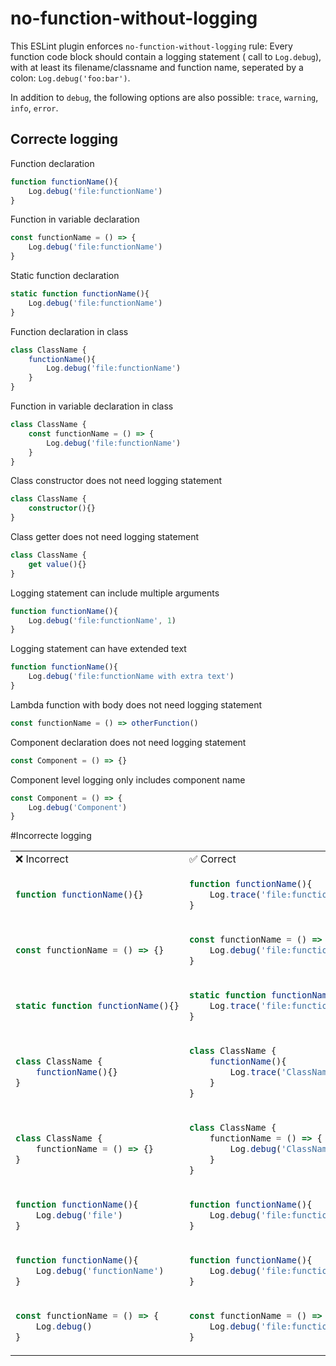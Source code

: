 # no-function-without-logging
This ESLint plugin enforces `no-function-without-logging` rule: 
Every function code block should contain a logging statement ( call to `Log.debug`), with at least its filename/classname and function name, seperated by a colon: `Log.debug('foo:bar')`. 

In addition to `debug`, the following options are also possible: `trace`, `warning`, `info`, `error`.

## Correcte logging
Function declaration
```typescript
function functionName(){ 
    Log.debug('file:functionName')
}
```
Function in variable declaration
```typescript
const functionName = () => { 
    Log.debug('file:functionName') 
}
```
Static function declaration
```typescript
static function functionName(){ 
    Log.debug('file:functionName') 
}
```
Function declaration in class
```typescript
class ClassName { 
    functionName(){
        Log.debug('file:functionName')
    }
}
```
Function in variable declaration in class
```typescript
class ClassName { 
    const functionName = () => { 
        Log.debug('file:functionName')
    }
}
```

Class constructor does not need logging statement
```typescript
class ClassName { 
    constructor(){}
}
```

Class getter does not need logging statement
```typescript
class ClassName { 
    get value(){} 
}
```

Logging statement can include multiple arguments
```typescript
function functionName(){ 
    Log.debug('file:functionName', 1)
}
```

Logging statement can have extended text
```typescript
function functionName(){ 
    Log.debug('file:functionName with extra text')
}
```

Lambda function with body does not need logging statement
```typescript
const functionName = () => otherFunction()
```

Component declaration does not need logging statement
```typescript
const Component = () => {}
```

Component level logging only includes component name
```typescript
const Component = () => { 
    Log.debug('Component') 
}
```

#Incorrecte logging

<table>
<tr>
<td> ❌ Incorrect </td> <td> ✅ Correct </td>
</tr>
<tr>
<td>

```typescript
function functionName(){}
```
</td>
<td>

```typescript
function functionName(){
    Log.trace('file:functionName');
}
``` 
</td>
</tr>

<tr>
<td>

```typescript
const functionName = () => {}
```
</td>
<td>

```typescript
const functionName = () => {
    Log.debug('file:functionName');
}
```
</td>
</tr>

<tr>
<td>

```typescript
static function functionName(){}
```
</td>
<td>

```typescript
static function functionName(){
    Log.trace('file:functionName');
}
```
</td>
</tr>

<tr>
<td>

```typescript
class ClassName { 
    functionName(){}
}
```
</td>
<td>

```typescript
class ClassName { 
    functionName(){
        Log.trace('ClassName:functionName');
    }
}
```
</td>
</tr>

<tr>
<td>

```typescript
class ClassName { 
    functionName = () => {}
}
```
</td>
<td>

```typescript
class ClassName { 
    functionName = () => {
        Log.debug('ClassName:functionName');
    }
}
```
</td>
</tr>

<tr>
<td>

```typescript
function functionName(){ 
    Log.debug('file')
}
```
</td>
<td>

```typescript
function functionName(){ 
    Log.debug('file:functionName')
}
```
</td>
</tr>

<tr>
<td>

```typescript
function functionName(){ 
    Log.debug('functionName')
}
```
</td>
<td>

```typescript
function functionName(){ 
    Log.debug('file:functionName')
}
```
</td>
</tr>

<tr>
<td>

```typescript
const functionName = () => { 
    Log.debug()
}
```
</td>
<td>

```typescript
const functionName = () => { 
    Log.debug('file:functionName')
}
```
</td>
</tr>
